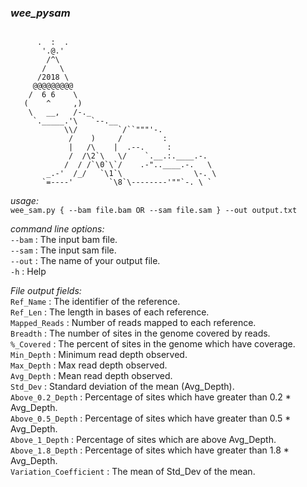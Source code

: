 ### _wee\_pysam_
``` 

      .  :  .
       '.@.'
        /^\
       /   \
      /2018 \
     @@@@@@@@@
    /  6 6    \
   (    ^     ,)
    \   __,   /-._
     `._____.'\   `--.__
            \\/         `/``"""'-.
             /    )     /         :
             |   /\    |  .--.     :
             /  /\2`\   \/    `.__.:.____.-.
            /  / /`\0`\`/    .-"..____.-.   \
        _.-'  /_/   `\1`\                \-. \
       `=----'        `\8`\--------'""`-. \ `
``` 

_usage:_  
``wee_sam.py { --bam file.bam OR --sam file.sam } --out output.txt `` 

_command line options:_   
`--bam` : The input bam file.  
`--sam` : The input sam file.  
`--out` : The name of your output file.  
`-h`    : Help  

_File output fields:_  
`Ref_Name` : The identifier of the reference.  
`Ref_Len` : The length in bases of each reference.  
`Mapped_Reads` : Number of reads mapped to each reference.  
`Breadth` : The number of sites in the genome covered by reads.  
`%_Covered` : The percent of sites in the genome which have coverage.  
`Min_Depth` : Minimum read depth observed.  
`Max_Depth` : Max read depth observed.  
`Avg_Depth` : Mean read depth observed.  
`Std_Dev` : Standard deviation of the mean (Avg_Depth).  
`Above_0.2_Depth` : Percentage of sites which have greater than 0.2 * Avg_Depth.  
`Above_0.5_Depth` : Percentage of sites which have greater than 0.5 * Avg_Depth.  
`Above_1_Depth` : Percentage of sites which are above Avg_Depth.  
`Above_1.8_Depth` : Percentage of sites which have greater than 1.8 * Avg_Depth.  
`Variation_Coefficient` : The mean of Std_Dev of the mean.  

